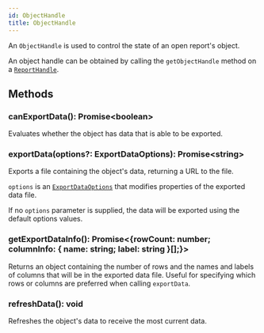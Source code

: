 ```yaml
---
id: ObjectHandle
title: ObjectHandle
---
```


An `ObjectHandle` is used to control the state of an open report's object. 

An object handle can be obtained by calling the `getObjectHandle` method on a [`ReportHandle`](ReportHandle.md).

## Methods

### canExportData(): Promise\<boolean>
Evaluates whether the object has data that is able to be exported.

### exportData(options?: ExportDataOptions): Promise\<string>
Exports a file containing the object's data, returning a URL to the file. 

`options` is an [`ExportDataOptions`](ExportDataOptions.md) that modifies properties of the exported data file. 

If no `options` parameter is supplied, the data will be exported using the default options values. 

### getExportDataInfo(): Promise<{rowCount: number; columnInfo: { name: string; label: string }[];}>
Returns an object containing the number of rows and the names and labels of columns that will be in the exported data file. Useful for specifying which rows or columns are preferred when calling `exportData`. 

### refreshData(): void
Refreshes the object's data to receive the most current data.
